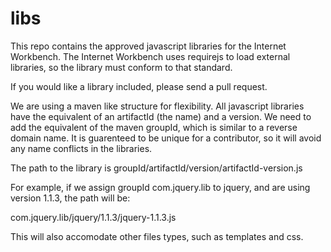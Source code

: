 # libs
This repo contains the approved javascript libraries for the Internet Workbench. The Internet Workbench uses requirejs to load external libraries, so the library must conform to that standard.

If you would like a library included, please send a pull request.

We are using a maven like structure for flexibility. All javascript libraries have the equivalent of an artifactId (the name) and a version. We need to add the equivalent of the maven groupId, which is similar to a reverse domain name. It is guarenteed to be unique for a contributor, so it will avoid any name conflicts in the libraries.

The path to the library is groupId/artifactId/version/artifactId-version.js

For example, if we assign groupId com.jquery.lib to jquery, and are using version 1.1.3, the path will be:

com.jquery.lib/jquery/1.1.3/jquery-1.1.3.js

This will also accomodate other files types, such as templates and css.
